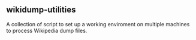 wikidump-utilities
------------------

A collection of script to set up a working enviroment on multiple machines to
process Wikipedia dump files.